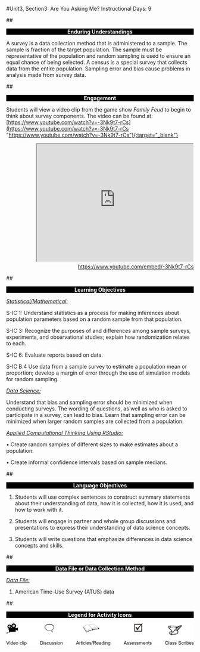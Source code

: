 #Unit3, Section3: Are You Asking Me?
Instructional Days: 9

##<p style="background: black; color: white; text-align: center;">**Enduring Understandings**</p>
A survey is a data collection method that is administered to a sample. The sample is fraction of the target
population. The sample must be representative of the population and random sampling is used to ensure
an equal chance of being selected. A census is a special survey that collects data from the entire
population. Sampling error and bias cause problems in analysis made from survey data.

##<p style="background: black; color: white; text-align: center;">**Engagement**</p>
Students will view a video clip from the game show *Family Feud* to begin to think about survey
components. The video can be found at:    
[https://www.youtube.com/watch?v=-3Nk9t7-rCs](https://www.youtube.com/watch?v=-3Nk9t7-rCs "https://www.youtube.com/watch?v=-3Nk9t7-rCs"){:target="_blank"}

  <div align="right"><iframe width="420" height="315"
  src="https://www.youtube.com/embed/-3Nk9t7-rCs" allowfullscreen>
  </iframe><br><a href="https://www.youtube.com/embed/-3Nk9t7-rCs">https://www.youtube.com/embed/-3Nk9t7-rCs</a></div>

##<p style="background: black; color: white; text-align: center;">**Learning Objectives**</p>
<ins>*Statistical/Mathematical:*</ins>

S-IC 1: Understand statistics as a process for making inferences about population parameters based on a
random sample from that population.

S-IC 3: Recognize the purposes of and differences among sample surveys, experiments, and
observational studies; explain how randomization relates to each.

S-IC 6: Evaluate reports based on data.

S-IC B.4 Use data from a sample survey to estimate a population mean or proportion; develop a margin of error through the use of simulation models for random sampling.

<ins>*Data Science:*</ins>

Understand that bias and sampling error should be minimized when conducting surveys. The wording of
questions, as well as who is asked to participate in a survey, can lead to bias. Learn that sampling error
can be minimized when larger random samples are collected from a population.

<ins>*Applied Computational Thinking Using RStudio:*</ins>

• Create random samples of different sizes to make estimates about a population.

• Create informal confidence intervals based on sample medians.

##<p style="background: black; color: white; text-align: center;">**Language Objectives**</p>
1. Students will use complex sentences to construct summary statements about their understanding
of data, how it is collected, how it is used, and how to work with it.

2. Students will engage in partner and whole group discussions and presentations to express their
understanding of data science concepts.

3. Students will write questions that emphasize differences in data science concepts and skills.

##<p style="background: black; color: white; text-align: center;">**Data File or Data Collection Method**</p>
<ins>*Data File:*</ins>

1. American Time-Use Survey (ATUS) data

##<p style="background: black; color: white; text-align: center;">**Legend for Activity Icons**</p>
![legend](../img/legend.png)